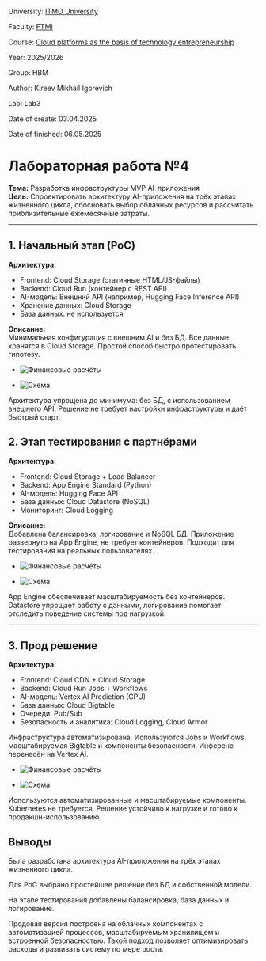 University: [ITMO University](https://itmo.ru/ru/)

Faculty: [FTMI](https://ftmi.itmo.ru)

Course: [Cloud platforms as the basis of technology entrepreneurship](https://itmo-ict-faculty.github.io/cloud-platforms-as-the-basis-of-technology-entrepreneurship/education/labs2023-2024/lab1/lab1/#_2)

Year: 2025/2026

Group: HBM

Author: Kireev Mikhail Igorevich

Lab: Lab3

Date of create: 03.04.2025

Date of finished: 06.05.2025


# Лабораторная работа №4  
**Тема:** Разработка инфраструктуры MVP AI-приложения  
**Цель:** Спроектировать архитектуру AI-приложения на трёх этапах жизненного цикла, обосновать выбор облачных ресурсов и рассчитать приблизительные ежемесячные затраты.

---

## 1. Начальный этап (PoC)

**Архитектура:**
- Frontend: Cloud Storage (статичные HTML/JS-файлы)
- Backend: Cloud Run (контейнер с REST API)
- AI-модель: Внешний API (например, Hugging Face Inference API)
- Хранение данных: Cloud Storage
- База данных: не используется

**Описание:**  
Минимальная конфигурация с внешним AI и без БД. Все данные хранятся в Cloud Storage. Простой способ быстро протестировать гипотезу.

- ![Финансовые расчёты](screenshots/image1.png)


- ![Схема](screenshots/scheme1.png)

 
Архитектура упрощена до минимума: без БД, с использованием внешнего API. Решение не требует настройки инфраструктуры и даёт быстрый старт.


## 2. Этап тестирования с партнёрами

**Архитектура:**
- Frontend: Cloud Storage + Load Balancer
- Backend: App Engine Standard (Python)
- AI-модель: Hugging Face API
- База данных: Cloud Datastore (NoSQL)
- Мониторинг: Cloud Logging

**Описание:**  
Добавлена балансировка, логирование и NoSQL БД. Приложение развернуто на App Engine, не требует контейнеров. Подходит для тестирования на реальных пользователях.

- ![Финансовые расчёты](screenshots/image2.png)

- ![Схема](screenshots/scheme2.png)


App Engine обеспечивает масштабируемость без контейнеров. Datastore упрощает работу с данными, логирование помогает отследить поведение системы под нагрузкой.

---

## 3. Прод решение

**Архитектура:**
- Frontend: Cloud CDN + Cloud Storage
- Backend: Cloud Run Jobs + Workflows
- AI-модель: Vertex AI Prediction (CPU)
- База данных: Cloud Bigtable
- Очереди: Pub/Sub
- Безопасность и аналитика: Cloud Logging, Cloud Armor

Инфраструктура автоматизирована. Используются Jobs и Workflows, масштабируемая Bigtable и компоненты безопасности. Инференс перенесён на Vertex AI.

- ![Финансовые расчёты](screenshots/image3.png)

- ![Схема](screenshots/scheme3.png)

  
Используются автоматизированные и масштабируемые компоненты. Kubernetes не требуется. Решение устойчиво к нагрузке и готово к продакшн-использованию.


## Выводы

Была разработана архитектура AI-приложения на трёх этапах жизненного цикла. 

Для PoC выбрано простейшее решение без БД и собственной модели. 

На этапе тестирования добавлены балансировка, база данных и логирование. 

Продовая версия построена на облачных компонентах с автоматизацией процессов, масштабируемым хранилищем и встроенной безопасностью. Такой подход позволяет оптимизировать расходы и развивать систему по мере роста.

